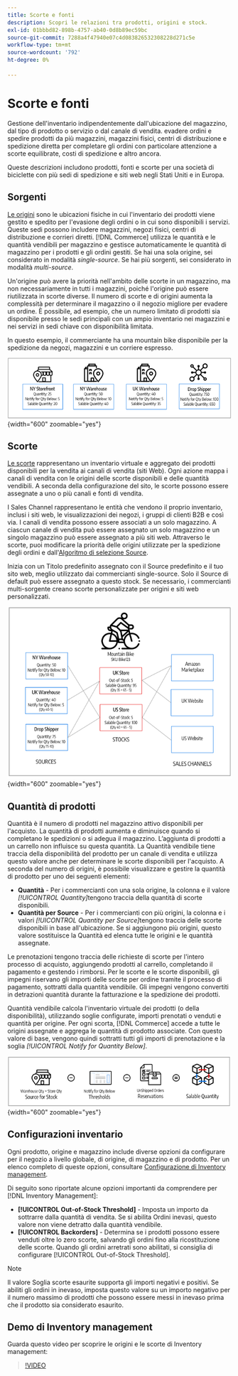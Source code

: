 ```yaml
---
title: Scorte e fonti
description: Scopri le relazioni tra prodotti, origini e stock.
exl-id: 01bbbd82-898b-4757-ab40-0d8b89ec59bc
source-git-commit: 7288a4f47940e07c4d083826532308228d271c5e
workflow-type: tm+mt
source-wordcount: '792'
ht-degree: 0%

---
```


# Scorte e fonti

Gestione dell&#39;inventario indipendentemente dall&#39;ubicazione del magazzino, dal tipo di prodotto o servizio o dal canale di vendita. evadere ordini e spedire prodotti da più magazzini, magazzini fisici, centri di distribuzione e spedizione diretta per completare gli ordini con particolare attenzione a scorte equilibrate, costi di spedizione e altro ancora.

Queste descrizioni includono prodotti, fonti e scorte per una società di biciclette con più sedi di spedizione e siti web negli Stati Uniti e in Europa.

## Sorgenti

[Le origini](sources-manage.md) sono le ubicazioni fisiche in cui l&#39;inventario dei prodotti viene gestito e spedito per l&#39;evasione degli ordini o in cui sono disponibili i servizi. Queste sedi possono includere magazzini, negozi fisici, centri di distribuzione e corrieri diretti. [!DNL Commerce] utilizza le quantità e le quantità vendibili per magazzino e gestisce automaticamente le quantità di magazzino per i prodotti e gli ordini gestiti. Se hai una sola origine, sei considerato in modalità _single-source_. Se hai più sorgenti, sei considerato in modalità _multi-source_.

Un&#39;origine può avere la priorità nell&#39;ambito delle scorte in un magazzino, ma non necessariamente in tutti i magazzini, poiché l&#39;origine può essere riutilizzata in scorte diverse. Il numero di scorte e di origini aumenta la complessità per determinare il magazzino o il negozio migliore per evadere un ordine. È possibile, ad esempio, che un numero limitato di prodotti sia disponibile presso le sedi principali con un ampio inventario nei magazzini e nei servizi in sedi chiave con disponibilità limitata.

In questo esempio, il commerciante ha una mountain bike disponibile per la spedizione da negozi, magazzini e un corriere espresso.

![Esempio di diagramma delle origini](assets/diagram-sources.png){width="600" zoomable="yes"}

## Scorte

[Le scorte](stocks-manage.md) rappresentano un inventario virtuale e aggregato dei prodotti disponibili per la vendita ai canali di vendita (siti Web). Ogni azione mappa i canali di vendita con le origini delle scorte disponibili e delle quantità vendibili. A seconda della configurazione del sito, le scorte possono essere assegnate a uno o più canali e fonti di vendita.

I Sales Channel rappresentano le entità che vendono il proprio inventario, inclusi i siti web, le visualizzazioni dei negozi, i gruppi di clienti B2B e così via. I canali di vendita possono essere associati a un solo magazzino. A ciascun canale di vendita può essere assegnato un solo magazzino e un singolo magazzino può essere assegnato a più siti web. Attraverso le scorte, puoi modificare la priorità delle origini utilizzate per la spedizione degli ordini e dall&#39;[Algoritmo di selezione Source](selection-reservations.md).

Inizia con un Titolo predefinito assegnato con il Source predefinito e il tuo sito web, meglio utilizzato dai commercianti single-source. Solo il Source di default può essere assegnato a questo stock. Se necessario, i commercianti multi-sorgente creano scorte personalizzate per origini e siti web personalizzati.

![Diagramma ad esempio scorte per uno store](assets/diagram-stock.png){width="600" zoomable="yes"}

## Quantità di prodotti

Quantità è il numero di prodotti nel magazzino attivo disponibili per l&#39;acquisto. La quantità di prodotti aumenta e diminuisce quando si completano le spedizioni o si adegua il magazzino. L’aggiunta di prodotti a un carrello non influisce su questa quantità. La Quantità vendibile tiene traccia della disponibilità del prodotto per un canale di vendita e utilizza questo valore anche per determinare le scorte disponibili per l&#39;acquisto. A seconda del numero di origini, è possibile visualizzare e gestire la quantità di prodotto per uno dei seguenti elementi:

- **Quantità** - Per i commercianti con una sola origine, la colonna e il valore _[!UICONTROL Quantity]_&#x200B;tengono traccia della quantità di scorte disponibili.
- **Quantità per Source** - Per i commercianti con più origini, la colonna e i valori _[!UICONTROL Quantity per Source]_&#x200B;tengono traccia delle scorte disponibili in base all&#39;ubicazione. Se si aggiungono più origini, questo valore sostituisce la Quantità ed elenca tutte le origini e le quantità assegnate.

Le prenotazioni tengono traccia delle richieste di scorte per l&#39;intero processo di acquisto, aggiungendo prodotti al carrello, completando il pagamento e gestendo i rimborsi. Per le scorte e le scorte disponibili, gli impegni riservano gli importi delle scorte per ordine tramite il processo di pagamento, sottratti dalla quantità vendibile. Gli impegni vengono convertiti in detrazioni quantità durante la fatturazione e la spedizione dei prodotti.

Quantità vendibile calcola l&#39;inventario virtuale dei prodotti (o della disponibilità), utilizzando soglie configurate, importi prenotati o venduti e quantità per origine. Per ogni scorta, [!DNL Commerce] accede a tutte le origini assegnate e aggrega le quantità di prodotto associate. Con questo valore di base, vengono quindi sottratti tutti gli importi di prenotazione e la soglia _[!UICONTROL Notify for Quantity Below]_.

![Calcolo della quantità vendibile per un magazzino](assets/diagram-salable-quantity.png){width="600" zoomable="yes"}

## Configurazioni inventario

Ogni prodotto, origine e magazzino include diverse opzioni da configurare per il negozio a livello globale, di origine, di magazzino e di prodotto. Per un elenco completo di queste opzioni, consultare [Configurazione di Inventory management](configuration.md).

Di seguito sono riportate alcune opzioni importanti da comprendere per [!DNL Inventory Management]:

- **[!UICONTROL Out-of-Stock Threshold]** - Imposta un importo da sottrarre dalla quantità di vendita. Se si abilita Ordini inevasi, questo valore non viene detratto dalla quantità vendibile.
- **[!UICONTROL Backorders]** - Determina se i prodotti possono essere venduti oltre lo zero scorte, salvando gli ordini fino alla ricostituzione delle scorte. Quando gli ordini arretrati sono abilitati, si consiglia di configurare [!UICONTROL Out-of-Stock Threshold].

>[!NOTE]
>
>Il valore Soglia scorte esaurite supporta gli importi negativi e positivi. Se abiliti gli ordini in inevaso, imposta questo valore su un importo negativo per il numero massimo di prodotti che possono essere messi in inevaso prima che il prodotto sia considerato esaurito.

## Demo di Inventory management

Guarda questo video per scoprire le origini e le scorte di Inventory management:

>[!VIDEO](https://video.tv.adobe.com/v/3410197?quality=12&learn=on&captions=ita)
